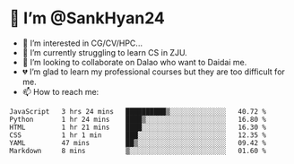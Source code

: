 # 👋 I’m @SankHyan24

- 👀 I’m interested in CG/CV/HPC...
- 🌱 I’m currently struggling to learn CS in ZJU.
- 💞️ I’m looking to collaborate on Dalao who want to Daidai me.
- 💔 I’m glad to learn my professional courses but they are too difficult for me.
- 📫 How to reach me:


<!---
SankHyan24/SankHyan24 is a ✨ special ✨ repository because its `README.md` (this file) appears on your GitHub profile.
You can click the Preview link to take a look at your changes.
--->
<!--START_SECTION:waka-->

```text
JavaScript   3 hrs 24 mins   ██████████▒░░░░░░░░░░░░░░   40.72 %
Python       1 hr 24 mins    ████▒░░░░░░░░░░░░░░░░░░░░   16.80 %
HTML         1 hr 21 mins    ████░░░░░░░░░░░░░░░░░░░░░   16.30 %
CSS          1 hr 1 min      ███░░░░░░░░░░░░░░░░░░░░░░   12.35 %
YAML         47 mins         ██▒░░░░░░░░░░░░░░░░░░░░░░   09.42 %
Markdown     8 mins          ▒░░░░░░░░░░░░░░░░░░░░░░░░   01.60 %
```

<!--END_SECTION:waka-->
